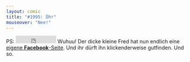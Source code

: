 ```yaml
---
layout: comic
title: "#1995: Öhr"
mouseover: "Nee!"
---
```

PS: <iframe src="http://www.facebook.com/plugins/like.php?href=http%3A%2F%2Fwww.facebook.com%2Fpages%2FFledermaus-F%C3%BCrst-Frederick-fon-Flatter%2F165442390173659&amp;layout=button_count&amp;show_faces=false&amp;width=80&amp;action=like&amp;colorscheme=light&amp;height=21" scrolling="no" frameborder="0" style="border:none; overflow:hidden; width:110px; height:21px;" allowTransparency="true"></iframe>
Wuhuu! Der dicke kleine Fred hat nun endlich eine <a href="http://www.facebook.com/pages/Fledermaus-F%C3%BCrst-Frederick-fon-Flatter/165442390173659">eigene <strong>Facebook</strong>-Seite</a>. Und ihr dürft ihn klickenderweise gutfinden.
Und so.

